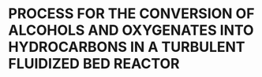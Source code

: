 # PROCESS FOR THE CONVERSION OF ALCOHOLS AND OXYGENATES INTO HYDROCARBONS IN A TURBULENT FLUIDIZED BED REACTOR